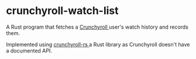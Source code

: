 # crunchyroll-watch-list
  A Rust program that fetches a <a href="https://www.crunchyroll.com/" target="blank"> Crunchyroll </a> user's watch history and records them. 
  
  Implemented using <a href="https://github.com/crunchy-labs/crunchyroll-rs" target="blank"> crunchyroll-rs </a> a Rust library as Crunchyroll doesn't have a documented API. 
